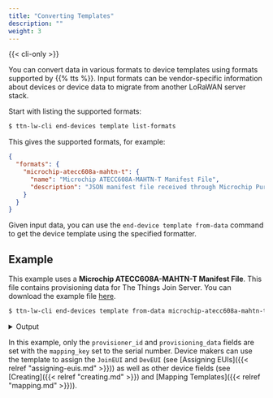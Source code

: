 ```yaml
---
title: "Converting Templates"
description: ""
weight: 3
---
```


{{< cli-only >}}

You can convert data in various formats to device templates using formats supported by {{% tts %}}. Input formats can be vendor-specific information about devices or device data to migrate from another LoRaWAN server stack.

Start with listing the supported formats:

```bash
$ ttn-lw-cli end-devices template list-formats
```

This gives the supported formats, for example:

```json
{
  "formats": {
    "microchip-atecc608a-mahtn-t": {
      "name": "Microchip ATECC608A-MAHTN-T Manifest File",
      "description": "JSON manifest file received through Microchip Purchasing \u0026 Client Services."
    }
  }
}
```

Given input data, you can use the `end-device template from-data` command to get the device template using the specified formatter.

## Example

This example uses a **Microchip ATECC608A-MAHTN-T Manifest File**. This file contains provisioning data for The Things Join Server. You can download the example file [here](../microchip-atecc608a-mahtn-t-example.json).

```bash
$ ttn-lw-cli end-devices template from-data microchip-atecc608a-mahtn-t --local-file example.json
```

<details><summary>Output</summary>

```javascript
{
  "end_device": {
    // ...
    "provisioner_id": "microchip",
    "provisioning_data": {
        "distributor": {
              "organizationName": "Microchip Technology Inc",
              "organizationalUnitName": "Microchip Direct"
            },
        "groupId": "J2D3YNT8Y8WJDC27",
        "manufacturer": {
              "organizationName": "Microchip Technology Inc",
              "organizationalUnitName": "Secure Products Group"
            },
        "model": "ATECC608A",
        // ...
      }
  },
  "field_mask": {
    "paths": [
      "provisioner_id",
      "provisioning_data"
    ]
  },
  "mapping_key": "0123d34fb176c66f27"
}
```
</details>

In this example, only the `provisioner_id` and `provisioning_data` fields are set with the `mapping_key` set to the serial number. Device makers can use the template to assign the `JoinEUI` and `DevEUI` (see [Assigning EUIs]({{< relref "assigning-euis.md" >}})) as well as other device fields (see [Creating]({{< relref "creating.md" >}}) and [Mapping Templates]({{< relref "mapping.md" >}})).

